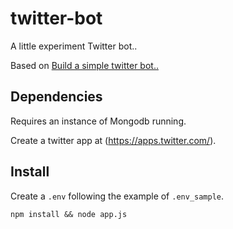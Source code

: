 # twitter-bot
A little experiment Twitter bot..

Based on [Build a simple twitter bot..](https://codeburst.io/build-a-simple-twitter-bot-with-node-js-in-just-38-lines-of-code-ed92db9eb078)

## Dependencies

Requires an instance of Mongodb running.

Create a twitter app at (https://apps.twitter.com/).

## Install

Create a `.env` following the example of `.env_sample`.

`npm install && node app.js`

